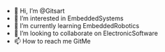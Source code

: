- 👋 Hi, I’m @Gitsart
- 👀 I’m interested in EmbeddedSystems
- 🌱 I’m currently learning EmbeddedRobotics
- 💞️ I’m looking to collaborate on ElectronicSoftware
- 📫 How to reach me GitMe

<!---
Gitsart/Gitsart is a ✨ special ✨ repository because its `README.md` (this file) appears on your GitHub profile.
You can click the Preview link to take a look at your changes.
--->

